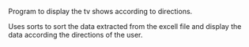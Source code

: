 Program to display the tv shows according to directions.

Uses sorts to sort the data extracted from the excell file and display the data according the directions of the user.
